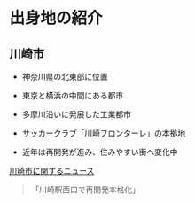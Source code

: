 # 出身地の紹介



## 川崎市



- 神奈川県の北東部に位置

- 東京と横浜の中間にある都市

- 多摩川沿いに発展した工業都市

- サッカークラブ「川崎フロンターレ」の本拠地

- 近年は再開発が進み、住みやすい街へ変化中



[川崎市に関するニュース](https://www.kanaloco.jp/news/government/article-1119001.html)



> 「川崎駅西口で再開発本格化」



